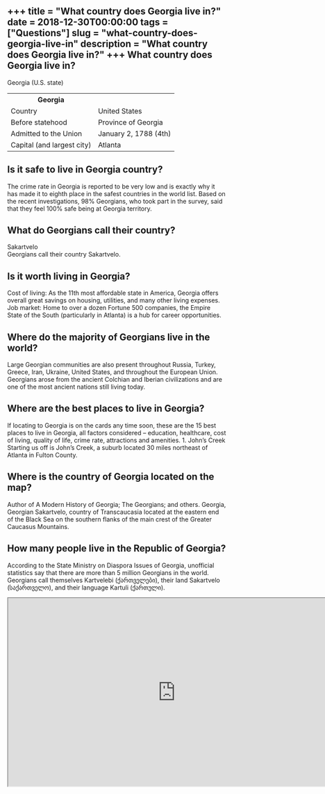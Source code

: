 +++
title = "What country does Georgia live in?"
date = 2018-12-30T00:00:00
tags = ["Questions"]
slug = "what-country-does-georgia-live-in"
description = "What country does Georgia live in?"
+++
What country does Georgia live in?
----------------------------------

Georgia (U.S. state)

<table><tr><th>Georgia</th></tr><tr><td>Country</td><td>United States</td></tr><tr><td>Before statehood</td><td>Province of Georgia</td></tr><tr><td>Admitted to the Union</td><td>January 2, 1788 (4th)</td></tr><tr><td>Capital (and largest city)</td><td>Atlanta</td></tr></table>

Is it safe to live in Georgia country?
--------------------------------------

The crime rate in Georgia is reported to be very low and is exactly why it has made it to eighth place in the safest countries in the world list. Based on the recent investigations, 98% Georgians, who took part in the survey, said that they feel 100% safe being at Georgia territory.

What do Georgians call their country?
-------------------------------------

Sakartvelo  
Georgians call their country Sakartvelo.

Is it worth living in Georgia?
------------------------------

Cost of living: As the 11th most affordable state in America, Georgia offers overall great savings on housing, utilities, and many other living expenses. Job market: Home to over a dozen Fortune 500 companies, the Empire State of the South (particularly in Atlanta) is a hub for career opportunities.

Where do the majority of Georgians live in the world?
-----------------------------------------------------

Large Georgian communities are also present throughout Russia, Turkey, Greece, Iran, Ukraine, United States, and throughout the European Union. Georgians arose from the ancient Colchian and Iberian civilizations and are one of the most ancient nations still living today.

Where are the best places to live in Georgia?
---------------------------------------------

If locating to Georgia is on the cards any time soon, these are the 15 best places to live in Georgia, all factors considered – education, healthcare, cost of living, quality of life, crime rate, attractions and amenities. 1. John’s Creek Starting us off is John’s Creek, a suburb located 30 miles northeast of Atlanta in Fulton County.

Where is the country of Georgia located on the map?
---------------------------------------------------

Author of A Modern History of Georgia; The Georgians; and others. Georgia, Georgian Sakartvelo, country of Transcaucasia located at the eastern end of the Black Sea on the southern flanks of the main crest of the Greater Caucasus Mountains.

How many people live in the Republic of Georgia?
------------------------------------------------

According to the State Ministry on Diaspora Issues of Georgia, unofficial statistics say that there are more than 5 million Georgians in the world. Georgians call themselves Kartvelebi (ქართველები), their land Sakartvelo (საქართველო), and their language Kartuli (ქართული).

<iframe allow="accelerometer; autoplay; clipboard-write; encrypted-media; gyroscope; picture-in-picture" allowfullscreen="" class="__youtube_prefs__  epyt-is-override  no-lazyload" data-no-lazy="1" data-origheight="433" data-origwidth="770" data-skipgform_ajax_framebjll="" height="433" id="_ytid_56264" loading="lazy" src="https://www.youtube.com/embed/4X8FCL6wMp4?enablejsapi=1&autoplay=0&cc_load_policy=0&cc_lang_pref=&iv_load_policy=1&loop=0&modestbranding=0&rel=1&fs=1&playsinline=0&autohide=2&theme=dark&color=red&controls=1&" title="YouTube player" width="770"></iframe>